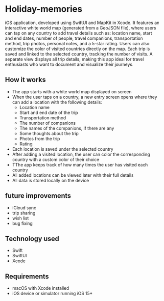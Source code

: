 # Holiday-memories

iOS application, developed using SwiftUI and MapKit in Xcode. It features an interactive white world map (generated from a GeoJSON file), where users can tap on any country to add travel details such as: location name, start and end dates, number of people, travel companions, transportation method, trip photos, personal notes, and a 5-star rating. Users can also customize the color of visited countries directly on the map. Each trip is saved and linked to the selected country, tracking the number of visits. A separate view displays all trip details, making this app ideal for travel enthusiasts who want to document and visualize their journeys.

## How it works

- The app starts with a white world map displayed on screen
- When the user taps on a country, a new entry screen opens where they can add a location with the following details:
    - Location name
    - Start and end date of the trip
    - Transportation method
    - The number of companions
    - The names of the companions, if there are any
    - Some thoughts about the trip 
    - Photos from the trip
    - Rating
- Each location is saved under the selected country
- After adding a visited location, the user can color the corresponding country with a custom color of their choice
- TThe app keeps track of how many times the user has visited each country
- All added locations can be viewed later with their full details
- All data is stored locally on the device

## future improvements 

- iCloud sync
- trip sharing
- wish list
- bug fixing 

## Technology used

- Swift
- SwiftUI
- Xcode

## Requirements

- macOS with Xcode installed
- iOS device or simulator running iOS 15+
